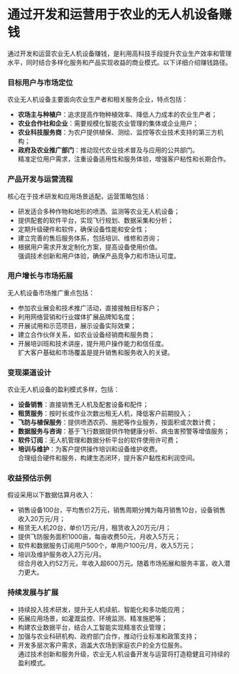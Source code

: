 # 通过开发和运营用于农业的无人机设备赚钱

通过开发和运营农业无人机设备赚钱，是利用高科技手段提升农业生产效率和管理水平，同时结合多样化服务和产品实现收益的商业模式。以下详细介绍赚钱路径。

### 目标用户与市场定位  
农业无人机设备主要面向农业生产者和相关服务企业，特点包括：  
* **农场主与种植户**：追求提高作物种植效率、降低人力成本的农业生产者；  
* **农业合作社和企业**：需要规模化智能农业管理的集体或企业用户；  
* **农业科技服务商**：为农户提供植保、测绘、监控等农业技术支持的第三方机构；  
* **政府及农业推广部门**：推动现代农业技术普及与应用的公共部门。  
精准定位用户需求，注重设备适用性和服务体验，增强客户粘性和长期合作。

### 产品开发与运营流程  
核心在于技术研发和应用场景适配，运营策略包括：  
* 研发适合多种作物和地形的喷洒、监测等农业无人机设备；  
* 提供配套的软件平台，实现飞行规划、数据采集和分析；  
* 定期升级硬件和软件，确保设备性能和安全性；  
* 建立完善的售后服务体系，包括培训、维修和咨询；  
* 根据用户需求开发定制化方案，提高设备使用价值。  
强调技术创新和用户体验，确保产品竞争力和市场认可度。

### 用户增长与市场拓展  
无人机设备市场推广重点包括：  
* 参加农业展会和技术推广活动，直接接触目标客户；  
* 利用网络营销和行业媒体扩展品牌知名度；  
* 开展试用和示范项目，展示设备实际效果；  
* 建立合作伙伴关系，如农业设备经销商和服务商；  
* 开展培训班和技术讲座，提升用户操作能力和信任度。  
扩大客户基础和市场覆盖是提升销售和服务收入的关键。

### 变现渠道设计  
农业无人机设备的盈利模式多样，包括：  
* **设备销售**：直接销售无人机及配套设备和配件；  
* **租赁服务**：按时长或作业次数出租无人机，降低客户前期投入；  
* **飞防与植保服务**：提供喷洒农药、施肥等作业服务，按面积或次数计费；  
* **数据服务与咨询**：基于飞行数据提供作物健康分析、病虫害预警等增值服务；  
* **软件订阅**：无人机管理和数据分析平台的软件使用许可费；  
* **培训与维护**：为客户提供操作培训和设备维护收费。  
合理组合硬件和服务，构建生态闭环，提升客户黏性和利润空间。

### 收益预估示例  
假设采用以下数据估算月收入：  
* 销售设备100台，平均售价2万元，销售周期分摊为每月销售10台，设备销售收入20万元/月；  
* 租赁无人机20台，单价1万元/月，租赁收入20万元/月；  
* 提供飞防服务面积1000亩，每亩收费50元，月收入5万元；  
* 软件和数据服务订阅用户500个，单用户100元/月，收入5万元；  
* 培训及维护服务收入2万元/月。  
综合月收入约52万元，年收入超600万元。随着市场拓展和服务丰富，收入潜力更大。

### 持续发展与扩展  
* 持续投入技术研发，提升无人机续航、智能化和多功能应用；  
* 拓展应用场景，如灌溉监控、环境监测、精准施肥等；  
* 构建农业数据平台，结合人工智能实现精准农业管理；  
* 加强与农业科研机构、政府部门合作，推动行业标准和政策支持；  
* 开发多层次客户需求，涵盖大农场到家庭农户的全方位服务。  
通过技术创新和服务升级，农业无人机设备开发与运营将打造稳健且可持续的盈利模式。